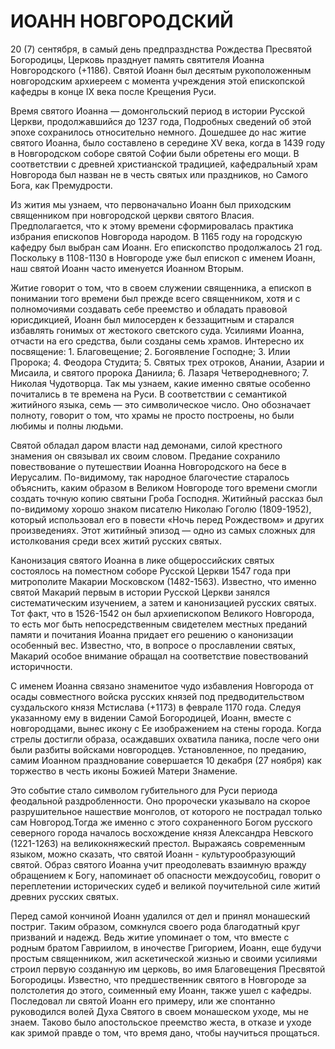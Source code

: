 # ИОАНН НОВГОРОДСКИЙ

20 (7) сентября, в самый день предпразднства Рождества Пресвятой Богородицы, Церковь празднует память святителя Иоанна Новгородского (+1186). Святой Иоанн был десятым рукоположенным новгородским архиереем с момента учреждения этой епископской кафедры в конце IX века после Крещения Руси.

Время святого Иоанна — домонгольский период в истории Русской Церкви, продолжавшийся до 1237 года, Подробных сведений об этой эпохе сохранилось относительно немного. Дошедшее до нас житие святого Иоанна, было составлено в середине XV века, когда в 1439 году в Новгородском соборе святой Софии были обретены его мощи. В соответствии с древней христианской традицией, кафедральный храм Новгорода был назван не в честь святых или праздников, но Самого Бога, как Премудрости.

Из жития мы узнаем, что первоначально Иоанн был приходским священником при новгородской церкви святого Власия. Предполагается, что к этому времени сформировалась практика избрания епископов Новгорода народом. В 1165 году на городскую кафедру был выбран сам Иоанн. Его епископство продолжалось 21 год. Поскольку в 1108-1130 в Новгороде уже был епископ с именем Иоанн, наш святой Иоанн часто именуется Иоанном Вторым.

Житие говорит о том, что в своем служении священника, а епископ в понимании того времени был прежде всего священником, хотя и с полномочиями создавать себе преемство и обладать правовой юрисдикцией, Иоанн был милосерден к беззащитным и старался избавлять гонимых от жестокого светского суда. Усилиями Иоанна, отчасти на его средства, были созданы семь храмов. Интересно их посвящение: 1. Благовещение; 2. Богоявление Господне; 3. Илии Пророка; 4. Феодора Студита; 5. Святых трех отроков, Анании, Азарии и Мисаила, и святого пророка Даниила; 6. Лазаря Четверодневного; 7. Николая Чудотворца. Так мы узнаем, какие именно святые особенно почитались в те времена на Руси. В соответствии с семантикой житийного языка, семь — это символическое число. Оно обозначает полноту, говорит о том, что храмы не просто построены, но были любимы и полны людьми.

Святой обладал даром власти над демонами, силой крестного знамения он связывал их своим словом. Предание сохранило повествование о путешествии Иоанна Новгородского на бесе в Иерусалим. По-видимому, так народное благочестие старалось объяснить, каким образом в Великом Новгороде того времени смогли создать точную копию святыни Гроба Господня. Житийный рассказ был по-видимому хорошо знаком писателю Николаю Гоголю (1809-1952), который использовал его в повести «Ночь перед Рождеством» и других произведениях. Этот житийный эпизод — одно из самых сложных для истолкования среди всех житий русских святых.

Канонизация святого Иоанна в лике общероссийских святых состоялось на поместном соборе Русской Церкви 1547 года при митрополите Макарии Московском (1482-1563). Известно, что именно святой Макарий первым в истории Русской Церкви занялся систематическим изучением, а затем и канонизацией русских святых. Тот факт, что в 1526-1542 он был архиепископом Великого Новгорода, то есть мог быть непосредственным свидетелем местных преданий памяти и почитания Иоанна придает его решению о канонизации особенный вес. Известно, что, в вопросе о прославлении святых, Макарий особое внимание обращал на соответствие повествований историчности.

С именем Иоанна связано знаменитое чудо избавления Новгорода от осады совместного войска русских князей под предводительством суздальского князя Мстислава (+1173) в феврале 1170 года. Следуя указанному ему в видении Самой Богородицей, Иоанн, вместе с новгородцами, вынес икону с Ее изображением на стены города. Когда стрелы достигли образа, осаждавших охватила паника, после чего они были разбиты войсками новгородцев. Установленное, по преданию, самим Иоанном празднование совершается 10 декабря (27 ноября) как торжество в честь иконы Божией Матери Знамение.

Это событие стало символом губительного для Руси периода феодальной раздробленности. Оно пророчески указывало на скорое разрушительное нашествие монголов, от которого не пострадал только сам Новгород.Тогда же именно с этого сохраненного Богом русского северного города началось восхождение князя Александра Невского (1221-1263) на великокняжеский престол. Выражаясь современным языком, можно сказать, что святой Иоанн - культурообразующий святой. Образ святого Иоанна учит преодолевать взаимную вражду обращением к Богу, напоминает об опасности междоусобиц, говорит о переплетении исторических судеб и великой поучительной силе житий древних русских святых.

Перед самой кончиной Иоанн удалился от дел и принял монашеский постриг. Таким образом, сомкнулся своего рода благодатный круг призваний и надежд. Ведь житие упоминает о том, что вместе с родным братом Гавриилом, в иночестве Григорием, Иоанн, еще будучи простым священником, жил аскетической жизнью и своими усилиями строил первую созданную им церковь, во имя Благовещения Пресвятой Богородицы. Известно, что предшественник святого в Новгороде за полстолетия до этого, соименный ему Иоанн, также ушел с кафедры. Последовал ли святой Иоанн его примеру, или же спонтанно руководился волей Духа Святого в своем монашеском уходе, мы не знаем. Таково было апостольское преемство жеста, в отказе и уходе как зримой правде о том, что время дано, чтобы научиться прощаться.

